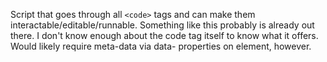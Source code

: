 Script that goes through all `<code>` tags and can make them interactable/editable/runnable.
Something like this probably is already out there. I don't know enough about the code tag itself to know what it offers.
Would likely require meta-data via data- properties on element, however.
